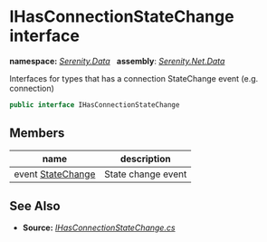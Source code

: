 # IHasConnectionStateChange interface
**namespace:** *[Serenity.Data](../README.md#serenity.data-namespace)*   **assembly**: *[Serenity.Net.Data](../README.md)*

Interfaces for types that has a connection StateChange event (e.g. connection)

```csharp
public interface IHasConnectionStateChange
```

## Members

| name | description |
| --- | --- |
| event [StateChange](IHasConnectionStateChange/StateChange.md) | State change event |

## See Also

* **Source:** *[IHasConnectionStateChange.cs](https://github.com/serenity-is/Serenity/blob/master/src/Serenity.Net.Data/Connections/IHasConnectionStateChange.cs)*